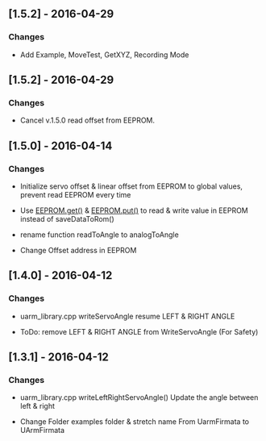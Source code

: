 ## [1.5.2] - 2016-04-29

### Changes

- Add Example, MoveTest, GetXYZ, Recording Mode


## [1.5.2] - 2016-04-29

### Changes

- Cancel v.1.5.0 read offset from EEPROM.


## [1.5.0] - 2016-04-14

### Changes

- Initialize servo offset & linear offset from EEPROM to global values, prevent read EEPROM every time

- Use [EEPROM.get()][a4e46a5d] & [EEPROM.put()][275bf48d] to read & write value in EEPROM instead of saveDataToRom()

  [a4e46a5d]: https://www.arduino.cc/en/Reference/EEPROMGet "EEPROM.get()"
  [275bf48d]: https://www.arduino.cc/en/Reference/EEPROMPut "EEPROM.put()"

- rename function readToAngle to analogToAngle
- Change Offset address in EEPROM

## [1.4.0] - 2016-04-12

### Changes

- uarm_library.cpp writeServoAngle resume LEFT & RIGHT ANGLE

- ToDo: remove LEFT & RIGHT ANGLE from WriteServoAngle (For Safety)


## [1.3.1] - 2016-04-12

### Changes

- uarm_library.cpp writeLeftRightServoAngle() Update the angle between left & right  

- Change Folder examples folder & stretch name From UarmFirmata to UArmFirmata  
